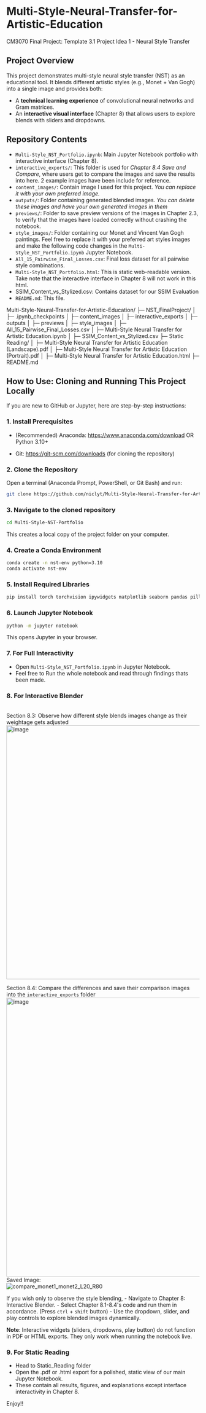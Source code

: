 # Multi-Style-Neural-Transfer-for-Artistic-Education
CM3070 Final Project: Template 3.1 Project Idea 1 - Neural Style Transfer

## Project Overview
This project demonstrates multi-style neural style transfer (NST) as an educational tool.
It blends different artistic styles (e.g., Monet + Van Gogh) into a single image and provides both:

- A **technical learning experience** of convolutional neural networks and Gram matrices.
- An **interactive visual interface** (Chapter 8) that allows users to explore blends with sliders and dropdowns.

## Repository Contents

- `Multi-Style_NST_Portfolio.ipynb`: Main Jupyter Notebook portfolio with interactive interface (Chapter 8).
- `interactive_exports/`: This folder is used for *Chapter 8.4 Save and Compare*, where users get to compare the images and save the results into here. 2 example images have been include for reference.
- `content_images/`: Contain image I used for this project. *You can replace it with your own preferred image.*
- `outputs/`: Folder containing generated blended images. *You can delete these images and have your own generated images in them*
- `previews/`: Folder to save preview versions of the images in Chapter 2.3, to verify that the images have loaded correctly without crashing the notebook.
- `style_images/`: Folder containing our Monet and Vincent Van Gogh paintings. Feel free to replace it with your preferred art styles images and make the following code changes in the `Multi-Style_NST_Portfolio.ipynb` Jupyter Notebook.
- `All_15_Pairwise_Final_Losses.csv`: Final loss dataset for all pairwise style combinations.
- `Multi-Style_NST_Portfolio.html`: This is static web-readable version. Take note that the interactive interface in Chapter 8 will not work in this html.
- SSIM_Content_vs_Stylized.csv: Contains dataset for our SSIM Evaluation
- `README.md`: This file.

Multi-Style-Neural-Transfer-for-Artistic-Education/
├─ NST_FinalProject/
│  ├─ .ipynb_checkpoints
│  ├─ content_images
│  ├─ interactive_exports
│  ├─ outputs
│  ├─ previews
│  ├─ style_images
│  ├─ All_15_Pairwise_Final_Losses.csv
│  ├─ Multi-Style Neural Transfer for Artistic Education.ipynb
│  ├─ SSIM_Content_vs_Stylized.csv
├─ Static Reading/
│  ├─ Multi-Style Neural Transfer for Artistic Education (Landscape).pdf
│  ├─ Multi-Style Neural Transfer for Artistic Education (Portrait).pdf
│  ├─ Multi-Style Neural Transfer for Artistic Education.html
├─ README.md


## How to Use: Cloning and Running This Project Locally
If you are new to GitHub or Jupyter, here are step-by-step instructions:

### 1. Install Prerequisites
  - (Recommended) Anaconda: https://www.anaconda.com/download
  OR Python 3.10+

  - Git: https://git-scm.com/downloads
 (for cloning the repository)

### 2. Clone the Repository
  Open a terminal (Anaconda Prompt, PowerShell, or Git Bash) and run:

```bash
git clone https://github.com/niclyt/Multi-Style-Neural-Transfer-for-Artistic-Education.git
```

### 3. Navigate to the cloned repository
  ```bash
  cd Multi-Style-NST-Portfolio
  ```
  This creates a local copy of the project folder on your computer.

### 4. Create a Conda Environment
  ```bash
  conda create -n nst-env python=3.10
  conda activate nst-env
  ```

### 5. Install Required Libraries
  ```bash
  pip install torch torchvision ipywidgets matplotlib seaborn pandas pillow
  ```

### 6. Launch Jupyter Notebook
```bash
python -m jupyter notebook
``` 
  This opens Jupyter in your browser.

### 7. For Full Interactivity
  - Open `Multi-Style_NST_Portfolio.ipynb` in Jupyter Notebook.
  - Feel free to Run the whole notebook and read through findings thats been made.
    
### 8. For Interactive Blender
   <br>
   Section 8.3: Observe how different style blends images change as their weightage gets adjusted
   <img width="1098" height="661" alt="image" src="https://github.com/user-attachments/assets/bc59426d-5648-4373-a72d-a9dedcd9b7fa" />

  Section 8.4: Compare the differences and save their comparison images into the `interactive_exports` folder
  <img width="1336" height="726" alt="image" src="https://github.com/user-attachments/assets/b7adb971-5a11-4a99-a3ff-d058e5758f74" />
  Saved Image:<br>
 ![compare_monet1_monet2_L20_R80](https://github.com/user-attachments/assets/d2d2eaa9-762f-455d-8a9d-7233afdc91ae)


   If you wish only to observe the style blending,
    - Navigate to Chapter 8: Interactive Blender.
    - Select Chapter 8.1-8.4's code and run them in accordance. (Press `ctrl` + `shift` button)
    - Use the dropdown, slider, and play controls to explore blended images dynamically.

**Note**: Interactive widgets (sliders, dropdowns, play button) do not function in PDF or HTML exports. They only work when running the notebook live.

### 9. For Static Reading
  - Head to Static_Reading folder
  - Open the .pdf or .html export for a polished, static view of our main Jupyter Notebook.
  - These contain all results, figures, and explanations except interface interactivity in Chapter 8.

Enjoy!!
